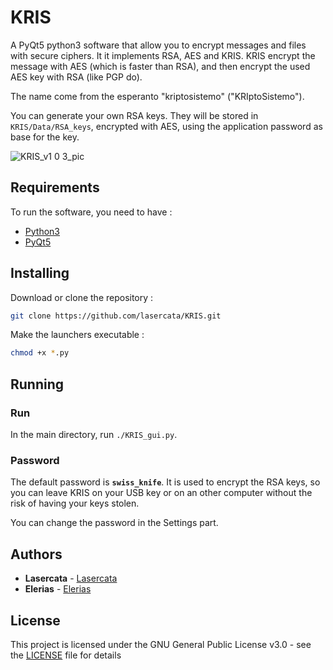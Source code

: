 # KRIS
A PyQt5 python3 software that allow you to encrypt messages and files with secure ciphers. It it implements RSA, AES and KRIS. KRIS encrypt the message with AES (which is faster than RSA), and then encrypt the used AES key with RSA (like PGP do).

The name come from the esperanto "kriptosistemo" ("KRIptoSistemo").

You can generate your own RSA keys. They will be stored in `KRIS/Data/RSA_keys`, encrypted with AES, using the application password as base for the key.

![KRIS_v1 0 3_pic](https://user-images.githubusercontent.com/67599917/110248789-bda68580-7f6a-11eb-864d-5b6cb294c0fc.png)



## Requirements

To run the software, you need to have :

* [Python3](https://www.python.org/downloads/)
* [PyQt5](https://pypi.org/project/PyQt5/)


## Installing

Download or clone the repository :

```bash
git clone https://github.com/lasercata/KRIS.git
```

Make the launchers executable :

```bash
chmod +x *.py
```


## Running

### Run
In the main directory, run `./KRIS_gui.py`.

### Password
The default password is **`swiss_knife`**. It is used to encrypt the RSA keys, so you can leave KRIS on your USB key or on an other computer without the risk of having your keys stolen.

You can change the password in the Settings part.


## Authors

* **Lasercata** - [Lasercata](https://github.com/lasercata)
* **Elerias** - [Elerias](https://github.com/EleriasQueflunn)


## License

This project is licensed under the GNU General Public License v3.0 - see the [LICENSE](LICENSE) file for details
